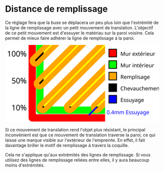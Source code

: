 Distance de remplissage
====
Ce réglage fera que la buse se déplacera un peu plus loin que l'extrémité de la ligne de remplissage avec un petit mouvement de translation. L'objectif de ce petit mouvement est d'essuyer le matériau sur la paroi voisine. Cela permet de mieux faire adhérer la ligne de remplissage à la paroi.

![Une visualisation du chevauchement de la ligne de remplissage et de la distance d'essuyage](../images/infill_overlap_fr.svg)

Si ce mouvement de translation rend l'objet plus résistant, le principal inconvénient est que ce mouvement de translation traverse la paroi, ce qui laisse une marque visible sur l'extérieur de l'empreinte. En effet, il fait davantage briller le motif de remplissage à travers la coquille.

Cela ne s'applique qu'aux extrémités des lignes de remplissage. Si vous utilisez des lignes de remplissage reliées entre elles, il y aura beaucoup moins d'extrémités.
